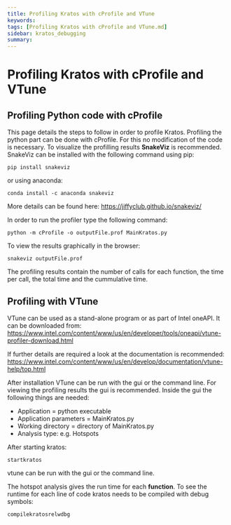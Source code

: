 ```yaml
---
title: Profiling Kratos with cProfile and VTune
keywords: 
tags: [Profiling Kratos with cProfile and VTune.md]
sidebar: kratos_debugging
summary: 
---
```


# Profiling Kratos with cProfile and VTune

## Profiling Python code with cProfile
This page details the steps to follow in order to profile Kratos. Profiling the python part can be done with cProfile. For this no modification of the code is necessary. To visualize the profilling results **SnakeViz** is recommended. SnakeViz can be installed with the following command using pip:

```console
pip install snakeviz
```
or using anaconda:
```console
conda install -c anaconda snakeviz
```
More details can be found here: https://jiffyclub.github.io/snakeviz/

In order to run the profiler type the following command:
```console
python -m cProfile -o outputFile.prof MainKratos.py
```
To view the results graphically in the browser:
```console
snakeviz outputFile.prof
```
The profiling results contain the number of calls for each function, the time per call, the total time and the cummulative time.

## Profiling with VTune

VTune can be used as a stand-alone program or as part of Intel oneAPI.
It can be downloaded from:
https://www.intel.com/content/www/us/en/developer/tools/oneapi/vtune-profiler-download.html

If further details are required a look at the documentation is recommended: https://www.intel.com/content/www/us/en/develop/documentation/vtune-help/top.html

After installation VTune can be run with the gui or the command line. For viewing the profiling results the gui is recommended. Inside the gui the following things are needed:

* Application = python executable
* Application parameters = MainKratos.py
* Working directory = directory of MainKratos.py
* Analysis type: e.g. Hotspots

After starting kratos:

```console
startkratos
```
vtune can be run with the gui or the command line.

The hotspot analysis gives the run time for each **function**. To see the runtime for each line of code kratos needs to be compiled with debug symbols:
```console
compilekratosrelwdbg
```